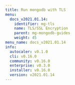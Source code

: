 ```yaml
---
title: Run mongodb with TLS
menu:
  docs_v2021.01.14:
    identifier: mg-tls
    name: TLS/SSL Encryption
    parent: mg-mongodb-guides
    weight: 45
menu_name: docs_v2021.01.14
info:
  autocaler: v0.1.0
  cli: v0.16.0
  community: v0.16.0
  enterprise: v0.3.0
  installer: v0.16.0
  version: v2021.01.14
---
```


